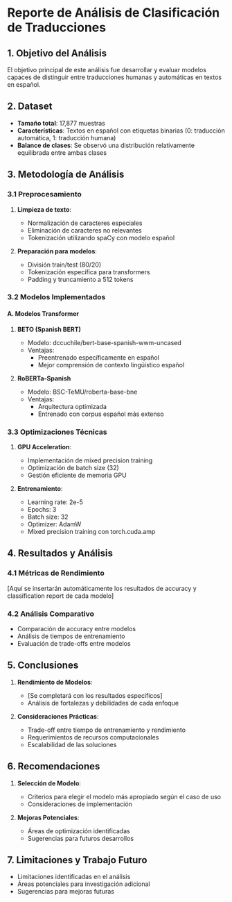 # Reporte de Análisis de Clasificación de Traducciones

## 1. Objetivo del Análisis
El objetivo principal de este análisis fue desarrollar y evaluar modelos capaces de distinguir entre traducciones humanas y automáticas en textos en español.

## 2. Dataset
- **Tamaño total**: 17,877 muestras
- **Características**: Textos en español con etiquetas binarias (0: traducción automática, 1: traducción humana)
- **Balance de clases**: Se observó una distribución relativamente equilibrada entre ambas clases

## 3. Metodología de Análisis

### 3.1 Preprocesamiento
1. **Limpieza de texto**:
   - Normalización de caracteres especiales
   - Eliminación de caracteres no relevantes
   - Tokenización utilizando spaCy con modelo español

2. **Preparación para modelos**:
   - División train/test (80/20)
   - Tokenización específica para transformers
   - Padding y truncamiento a 512 tokens

### 3.2 Modelos Implementados

#### A. Modelos Transformer
1. **BETO (Spanish BERT)**
   - Modelo: dccuchile/bert-base-spanish-wwm-uncased
   - Ventajas:
     * Preentrenado específicamente en español
     * Mejor comprensión de contexto lingüístico español
   
2. **RoBERTa-Spanish**
   - Modelo: BSC-TeMU/roberta-base-bne
   - Ventajas:
     * Arquitectura optimizada
     * Entrenado con corpus español más extenso

### 3.3 Optimizaciones Técnicas
1. **GPU Acceleration**:
   - Implementación de mixed precision training
   - Optimización de batch size (32)
   - Gestión eficiente de memoria GPU
   
2. **Entrenamiento**:
   - Learning rate: 2e-5
   - Epochs: 3
   - Batch size: 32
   - Optimizer: AdamW
   - Mixed precision training con torch.cuda.amp

## 4. Resultados y Análisis

### 4.1 Métricas de Rendimiento
[Aquí se insertarán automáticamente los resultados de accuracy y classification report de cada modelo]

### 4.2 Análisis Comparativo
- Comparación de accuracy entre modelos
- Análisis de tiempos de entrenamiento
- Evaluación de trade-offs entre modelos

## 5. Conclusiones
1. **Rendimiento de Modelos**:
   - [Se completará con los resultados específicos]
   - Análisis de fortalezas y debilidades de cada enfoque

2. **Consideraciones Prácticas**:
   - Trade-off entre tiempo de entrenamiento y rendimiento
   - Requerimientos de recursos computacionales
   - Escalabilidad de las soluciones

## 6. Recomendaciones
1. **Selección de Modelo**:
   - Criterios para elegir el modelo más apropiado según el caso de uso
   - Consideraciones de implementación

2. **Mejoras Potenciales**:
   - Áreas de optimización identificadas
   - Sugerencias para futuros desarrollos

## 7. Limitaciones y Trabajo Futuro
- Limitaciones identificadas en el análisis
- Áreas potenciales para investigación adicional
- Sugerencias para mejoras futuras